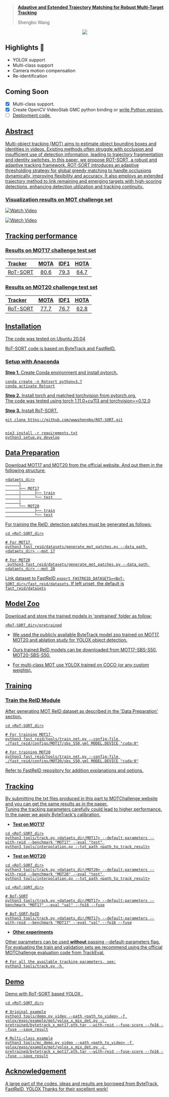 
> [**Adaptive and Extended Trajectory Matching for Robust Multi-Target Tracking**](https://arxiv.org/abs/2206.14651)
> 
> Shengbo Wang 



<p align="center"><img src="assets/ROT-SORT.png"/></p>

## Highlights 🚀

- YOLOX support
- Multi-class support
- Camera motion compensation
- Re-identification

## Coming Soon
- [x] Multi-class support.
- [x] Create OpenCV VideoStab GMC python binding or <u>write Python version<u>.
- [ ] Deployment code.

## Abstract
Multi-object tracking (MOT) aims to estimate object bounding boxes and identities in videos. Existing methods often struggle with occlusion and insufficient use of detection information, leading to trajectory fragmentation and identity switches. In this paper, we propose ROT-SORT, a robust and adaptive tracking framework. ROT-SORT introduces an adaptive thresholding strategy for global greedy matching to handle occlusions dynamically, improving flexibility and accuracy. It also employs an extended trajectory method to link remaining and emerging targets with high-scoring detections, enhancing detection utilization and tracking continuity. 


### Visualization results on MOT challenge set

[![Watch Video](https://img.youtube.com/vi/MLiNnFCLwY0/0.jpg)](https://www.youtube.com/watch?v=MLiNnFCLwY0)


[![Watch Video](https://img.youtube.com/vi/O8KNGNFj3FI/0.jpg)](https://www.youtube.com/watch?v=O8KNGNFj3FI)



## Tracking performance
### Results on MOT17 challenge test set
| Tracker  |  MOTA | IDF1 | HOTA |
|:---------|:-------:|:----:|:----:|
| RoT-SORT |  80.6   | 79.3 | 64.7 |


### Results on MOT20 challenge test set
| Tracker  | MOTA   | IDF1 | HOTA |
|:---------|:-------:|:----:|:----:|
| RoT-SORT | 77.7   | 76.7 | 62.8 |  


## Installation

The code was tested on Ubuntu 20.04

RoT-SORT code is based on ByteTrack and FastReID. <br>

 
### Setup with Anaconda
**Step 1.** Create Conda environment and install pytorch.
```shell
conda create -n Rotsort python=3.7
conda activate Rotsort
```
**Step 2.** Install torch and matched torchvision from [pytorch.org](https://pytorch.org/get-started/locally/).<br>
The code was tested using torch 1.11.0+cu113 and torchvision==0.12.0 

**Step 3.** Install RoT-SORT.
```shell
git clone https://github.com/wwwshengbo/ROT-SORT.git


pip3 install -r requirements.txt
python3 setup.py develop
```


## Data Preparation

Download [MOT17](https://motchallenge.net/data/MOT17/) and [MOT20](https://motchallenge.net/data/MOT20/) from the [official website](https://motchallenge.net/). And put them in the following structure:

```
<dataets_dir>
      │
      ├── MOT17
      │      ├── train
      │      └── test    
      │
      └── MOT20
             ├── train
             └── test
```

For training the ReID, detection patches must be generated as follows:   

```shell
cd <RoT-SORT_dir>

# For MOT17 
python3 fast_reid/datasets/generate_mot_patches.py --data_path <dataets_dir> --mot 17

# For MOT20
 python3 fast_reid/datasets/generate_mot_patches.py --data_path <dataets_dir> --mot 20
```
Link dataset to FastReID ```export FASTREID_DATASETS=<BoT-SORT_dir>/fast_reid/datasets```. If left unset, the default is `fast_reid/datasets` 
 
## Model Zoo
Download and store the trained models in 'pretrained' folder as follow:
```
<RoT-SORT_dir>/pretrained
```
- We used the publicly available [ByteTrack](https://github.com/ifzhang/ByteTrack) model zoo trained on MOT17, MOT20 and ablation study for YOLOX object detection.

- Ours trained ReID models can be downloaded from [MOT17-SBS-S50](https://drive.google.com/file/d/1QZFWpoa80rqo7O-HXmlss8J8CnS7IUsN/view?usp=sharing), [MOT20-SBS-S50](https://drive.google.com/file/d/1KqPQyj6MFyftliBHEIER7m_OrGpcrJwi/view?usp=sharing).

- For multi-class MOT use [YOLOX](https://github.com/Megvii-BaseDetection/YOLOX)  trained on COCO (or any custom weights). 

## Training

[//]: # (### Training the Detector)

[//]: # ()
[//]: # (Please refer to [ByteTrack]&#40;https://github.com/ifzhang/ByteTrack&#41; for training detector.)

### Train the ReID Module

After generating MOT ReID dataset as described in the 'Data Preparation' section.

```shell
cd <RoT-SORT_dir>

# For training MOT17 
python3 fast_reid/tools/train_net.py --config-file ./fast_reid/configs/MOT17/sbs_S50.yml MODEL.DEVICE "cuda:0"

# For training MOT20
python3 fast_reid/tools/train_net.py --config-file ./fast_reid/configs/MOT20/sbs_S50.yml MODEL.DEVICE "cuda:0"
```

Refer to [FastReID](https://github.com/JDAI-CV/fast-reid)  repository for addition explanations and options.

## Tracking

By submitting the txt files produced in this part to [MOTChallenge](https://motchallenge.net/) website and you can get the same results as in the paper.<br>
Tuning the tracking parameters carefully could lead to higher performance. In the paper we apply ByteTrack's calibration.

* **Test on MOT17**

```shell
cd <RoT-SORT_dir>
python3 tools/track.py <dataets_dir/MOT17> --default-parameters --with-reid --benchmark "MOT17" --eval "test" 
python3 tools/interpolation.py --txt_path <path_to_track_result>
```

* **Test on MOT20**

```shell
cd <RoT-SORT_dir>
python3 tools/track.py <dataets_dir/MOT20> --default-parameters --with-reid --benchmark "MOT20" --eval "test" 
python3 tools/interpolation.py --txt_path <path_to_track_result>
```

```shell
cd <RoT-SORT_dir>

# BoT-SORT
python3 tools/track.py <dataets_dir/MOT17> --default-parameters --benchmark "MOT17" --eval "val" --fp16 --fuse

# BoT-SORT-ReID
python3 tools/track.py <dataets_dir/MOT17> --default-parameters --with-reid --benchmark "MOT17" --eval "val" --fp16 --fuse
```

* **Other experiments**

Other parameters can be used __without__ passing --default-parameters flag. <br>
For evaluating the train and validation sets we recommend using the official MOTChallenge evaluation code from [TrackEval](https://github.com/JonathonLuiten/TrackEval). 

```shell
# For all the available tracking parameters, see:
python3 tools/track.py -h 
```


## Demo

Demo with RoT-SORT based YOLOX .

```shell
cd <RoT-SORT_dir>

# Original example
python3 tools/demo.py video --path <path_to_video> -f yolox/exps/example/mot/yolox_x_mix_det.py -c pretrained/bytetrack_x_mot17.pth.tar --with-reid --fuse-score --fp16 --fuse --save_result

# Multi-class example
python3 tools/mc_demo.py video --path <path_to_video> -f yolox/exps/example/mot/yolox_x_mix_det.py -c pretrained/bytetrack_x_mot17.pth.tar --with-reid --fuse-score --fp16 --fuse --save_result
```

## Acknowledgement

A large part of the codes, ideas and results are borrowed from 
[ByteTrack](https://github.com/ifzhang/ByteTrack), 
[FastReID](https://github.com/JDAI-CV/fast-reid),
[YOLOX](https://github.com/Megvii-BaseDetection/YOLOX)
Thanks for their excellent work!












